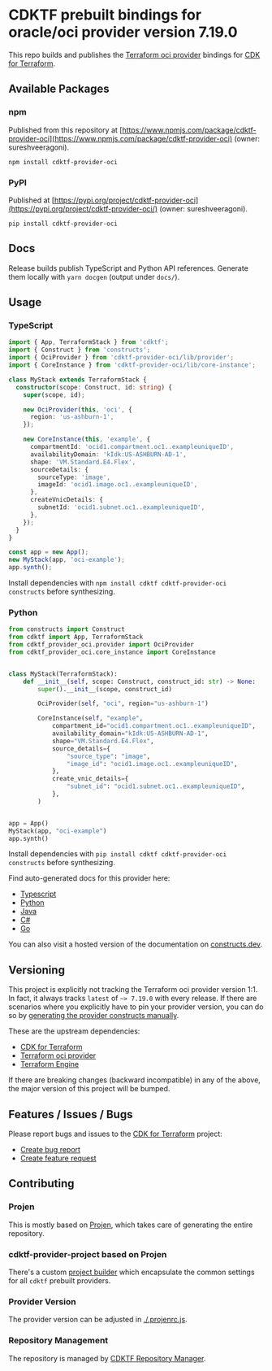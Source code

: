 
# CDKTF prebuilt bindings for oracle/oci provider version 7.19.0

This repo builds and publishes the [Terraform oci provider](https://registry.terraform.io/providers/oracle/oci/7.19.0/docs) bindings for [CDK for Terraform](https://cdk.tf).

## Available Packages

### npm

Published from this repository at [https://www.npmjs.com/package/cdktf-provider-oci](https://www.npmjs.com/package/cdktf-provider-oci) (owner: sureshveeragoni).

`npm install cdktf-provider-oci`

### PyPI

Published at [https://pypi.org/project/cdktf-provider-oci](https://pypi.org/project/cdktf-provider-oci/) (owner: sureshveeragoni).

`pip install cdktf-provider-oci`

## Docs

Release builds publish TypeScript and Python API references. Generate them locally with `yarn docgen` (output under `docs/`).

## Usage

### TypeScript

```ts
import { App, TerraformStack } from 'cdktf';
import { Construct } from 'constructs';
import { OciProvider } from 'cdktf-provider-oci/lib/provider';
import { CoreInstance } from 'cdktf-provider-oci/lib/core-instance';

class MyStack extends TerraformStack {
  constructor(scope: Construct, id: string) {
    super(scope, id);

    new OciProvider(this, 'oci', {
      region: 'us-ashburn-1',
    });

    new CoreInstance(this, 'example', {
      compartmentId: 'ocid1.compartment.oc1..exampleuniqueID',
      availabilityDomain: 'kIdk:US-ASHBURN-AD-1',
      shape: 'VM.Standard.E4.Flex',
      sourceDetails: {
        sourceType: 'image',
        imageId: 'ocid1.image.oc1..exampleuniqueID',
      },
      createVnicDetails: {
        subnetId: 'ocid1.subnet.oc1..exampleuniqueID',
      },
    });
  }
}

const app = new App();
new MyStack(app, 'oci-example');
app.synth();
```

Install dependencies with `npm install cdktf cdktf-provider-oci constructs` before synthesizing.

### Python

```python
from constructs import Construct
from cdktf import App, TerraformStack
from cdktf_provider_oci.provider import OciProvider
from cdktf_provider_oci.core_instance import CoreInstance


class MyStack(TerraformStack):
    def __init__(self, scope: Construct, construct_id: str) -> None:
        super().__init__(scope, construct_id)

        OciProvider(self, "oci", region="us-ashburn-1")

        CoreInstance(self, "example",
            compartment_id="ocid1.compartment.oc1..exampleuniqueID",
            availability_domain="kIdk:US-ASHBURN-AD-1",
            shape="VM.Standard.E4.Flex",
            source_details={
                "source_type": "image",
                "image_id": "ocid1.image.oc1..exampleuniqueID",
            },
            create_vnic_details={
                "subnet_id": "ocid1.subnet.oc1..exampleuniqueID",
            },
        )


app = App()
MyStack(app, "oci-example")
app.synth()
```

Install dependencies with `pip install cdktf cdktf-provider-oci constructs` before synthesizing.

Find auto-generated docs for this provider here:

- [Typescript](./docs/API.typescript.md)
- [Python](./docs/API.python.md)
- [Java](./docs/API.java.md)
- [C#](./docs/API.csharp.md)
- [Go](./docs/API.go.md)

You can also visit a hosted version of the documentation on [constructs.dev](https://constructs.dev/packages/@cdktf/provider-oci).

## Versioning

This project is explicitly not tracking the Terraform oci provider version 1:1. In fact, it always tracks `latest` of `~> 7.19.0` with every release. If there are scenarios where you explicitly have to pin your provider version, you can do so by [generating the provider constructs manually](https://cdk.tf/imports).

These are the upstream dependencies:

- [CDK for Terraform](https://cdk.tf)
- [Terraform oci provider](https://registry.terraform.io/providers/oracle/oci/7.19.0)
- [Terraform Engine](https://terraform.io)

If there are breaking changes (backward incompatible) in any of the above, the major version of this project will be bumped.

## Features / Issues / Bugs

Please report bugs and issues to the [CDK for Terraform](https://cdk.tf) project:

- [Create bug report](https://cdk.tf/bug)
- [Create feature request](https://cdk.tf/feature)

## Contributing

### Projen

This is mostly based on [Projen](https://github.com/projen/projen), which takes care of generating the entire repository.

### cdktf-provider-project based on Projen

There's a custom [project builder](https://github.com/cdktf/cdktf-provider-project) which encapsulate the common settings for all `cdktf` prebuilt providers.

### Provider Version

The provider version can be adjusted in [./.projenrc.js](./.projenrc.js).

### Repository Management

The repository is managed by [CDKTF Repository Manager](https://github.com/cdktf/cdktf-repository-manager/).
